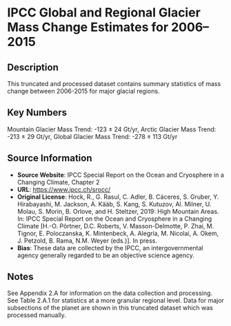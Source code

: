 
# IPCC Global and Regional Glacier Mass Change Estimates for 2006–2015

## Description
This truncated and processed dataset contains summary statistics of mass change between 2006-2015 for major glacial regions.

## Key Numbers
Mountain Glacier Mass Trend: -123 ± 24 Gt/yr,
Arctic Glacier Mass Trend: -213 ± 29 Gt/yr,
Global Glacier Mass Trend: -278 ± 113 Gt/yr

## Source Information
* **Source Website**: IPCC Special Report on the Ocean and Cryosphere in a Changing Climate, Chapter 2
* **URL**: https://www.ipcc.ch/srocc/
* **Original License**: Hock, R., G. Rasul, C. Adler, B. Cáceres, S. Gruber, Y. Hirabayashi, M. Jackson, A. Kääb, S. Kang, S. Kutuzov, Al. Milner, U. Molau, S. Morin, B. Orlove, and H. Steltzer, 2019: High Mountain Areas. In: IPCC Special Report on the Ocean and Cryosphere in a Changing Climate [H.-O. Pörtner, D.C. Roberts, V. Masson-Delmotte, P. Zhai, M. Tignor, E. Poloczanska, K. Mintenbeck, A. Alegría, M. Nicolai, A. Okem, J. Petzold, B. Rama, N.M. Weyer (eds.)]. In press.
* **Bias**: These data are collected by the IPCC, an intergovernmental agency generally regarded to be an objective science agency.

## Notes
See Appendix 2.A for information on the data collection and processing. See Table 2.A.1 for statistics at a more granular regional level. Data for major subsections of the planet are shown in this truncated dataset which was processed manually.
